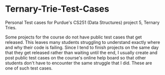 # Ternary-Trie-Test-Cases
Personal Test cases for Purdue's CS251 (Data Structures) project 5, Ternary Tries.

Some projects for the course do not have public test cases that get released. This leaves many students struggling to understand
exactly where and why their code is failing. Since I tend to finish projects on the same day that they get released rather
than waiting until the end, I usually create and post public test cases on the course's online help board so that other students
don't have to encounter the same struggle that I did. These are one of such test cases.
